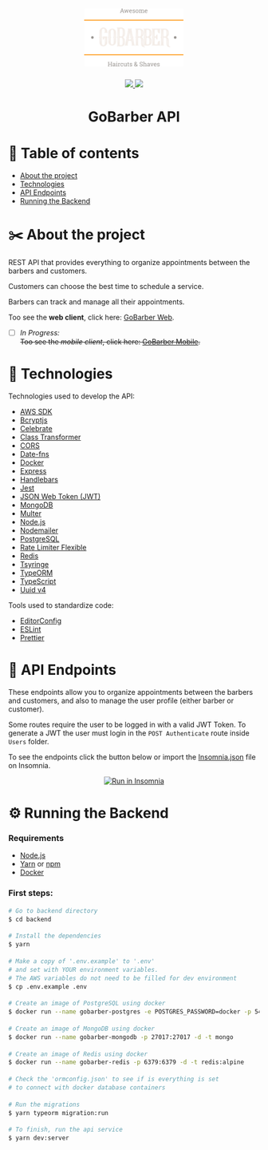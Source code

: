 <h1 align="center">
	<img alt="GoStack" src="../assets/logo.svg" width="200px" />
</h1>

<p align="center">
    <a href="https://github.com/leeorf">
      <img src="https://img.shields.io/badge/-Github-000?style=flat-square&logo=Github&logoColor=white&link=https://github.com/leeorf">
    </a>
    <a href="https://www.linkedin.com/in/leonardorodriguesf/">
      <img src="https://img.shields.io/badge/-LinkedIn-blue?style=flat-square&logo=Linkedin&logoColor=white&link=https://www.linkedin.com/in/leonardof/">
    </a>
</p>

<h1 align="center">GoBarber API</h1>

# :open_file_folder: Table of contents
- [About the project](#scissors-about-the-project)
- [Technologies](#space_invader-technologies)
- [API Endpoints](#traffic_light-api-endpoints)
- [Running the Backend](#gear-running-the-backend)

# :scissors: About the project
REST API that provides everything to organize appointments between the barbers and customers.

Customers can choose the best time to schedule a service.

Barbers can track and manage all their appointments.

Too see the **web client**, click here: [GoBarber Web](../frontend).</br>
- [ ] *In Progress:*</br>
~~Too see the *mobile client*, click here: [GoBarber Mobile](../mobile).~~

# :space_invader: Technologies

Technologies used to develop the API:
- [AWS SDK](https://aws.amazon.com/sdk-for-node-js/)
- [Bcryptjs](https://github.com/dcodeIO/bcrypt.js)
- [Celebrate](https://github.com/arb/celebrate)
- [Class Transformer](https://github.com/typestack/class-transformer)
- [CORS](https://github.com/expressjs/cors)
- [Date-fns](https://date-fns.org)
- [Docker](https://www.docker.com)
- [Express](https://expressjs.com)
- [Handlebars](https://handlebarsjs.com)
- [Jest](https://jestjs.io)
- [JSON Web Token (JWT)](https://jwt.io)
- [MongoDB](https://www.mongodb.com)
- [Multer](https://github.com/expressjs/multer)
- [Node.js](https://nodejs.org/en/)
- [Nodemailer](https://nodemailer.com)
- [PostgreSQL](https://www.postgresql.org)
- [Rate Limiter Flexible](https://github.com/animir/node-rate-limiter-flexible/wiki/Overall-example)
- [Redis](https://redis.io)
- [Tsyringe](https://github.com/microsoft/tsyringe)
- [TypeORM](https://typeorm.io/#/)
- [TypeScript](https://www.typescriptlang.org)
- [Uuid v4](https://github.com/thenativeweb/uuidv4)

Tools used to standardize code:
- [EditorConfig](https://editorconfig.org)
- [ESLint](https://eslint.org)
- [Prettier](https://prettier.io)

# :traffic_light: API Endpoints

These endpoints allow you to organize appointments between the barbers and customers, and also to manage the user profile (either barber or customer).

Some routes require the user to be logged in with a valid JWT Token. To generate a JWT the user must login in the `POST Authenticate` route inside `Users` folder.

To see the endpoints click the button below or import the [Insomnia.json](./Insomnia.json) file on Insomnia.

<p align="center">
<a href="https://insomnia.rest/run/?label=GoBarber%20API&uri=https%3A%2F%2Fgithub.com%2Fleeorf%2Fgobarber%2Fblob%2Fmaster%2Fbackend%2FInsomnia.json" target="_blank"><img src="https://insomnia.rest/images/run.svg" alt="Run in Insomnia"></a>
</p>

# :gear: Running the Backend

### Requirements

- [Node.js](https://nodejs.org/en/)
- [Yarn](https://classic.yarnpkg.com/lang/en/) or [npm](https://www.npmjs.com)
- [Docker](https://www.docker.com)

### First steps:
``` bash
# Go to backend directory
$ cd backend

# Install the dependencies
$ yarn

# Make a copy of '.env.example' to '.env'
# and set with YOUR environment variables.
# The AWS variables do not need to be filled for dev environment
$ cp .env.example .env

# Create an image of PostgreSQL using docker
$ docker run --name gobarber-postgres -e POSTGRES_PASSWORD=docker -p 5432:5432 -d postgres

# Create an image of MongoDB using docker
$ docker run --name gobarber-mongodb -p 27017:27017 -d -t mongo

# Create an image of Redis using docker
$ docker run --name gobarber-redis -p 6379:6379 -d -t redis:alpine

# Check the 'ormconfig.json' to see if is everything is set
# to connect with docker database containers

# Run the migrations
$ yarn typeorm migration:run

# To finish, run the api service
$ yarn dev:server
```
